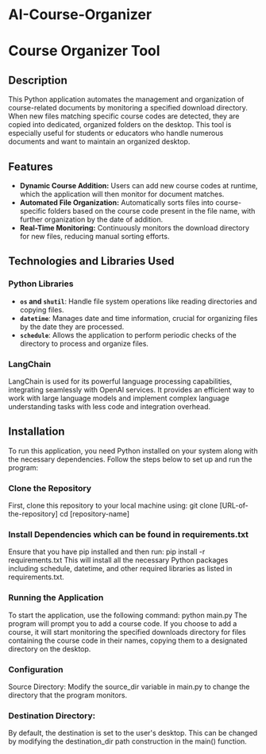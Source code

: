 # AI-Course-Organizer
# Course Organizer Tool


## Description
This Python application automates the management and organization of course-related documents by monitoring a specified download directory. When new files matching specific course codes are detected, they are copied into dedicated, organized folders on the desktop. This tool is especially useful for students or educators who handle numerous documents and want to maintain an organized desktop.

## Features
- **Dynamic Course Addition:** Users can add new course codes at runtime, which the application will then monitor for document matches.
- **Automated File Organization:** Automatically sorts files into course-specific folders based on the course code present in the file name, with further organization by the date of addition.
- **Real-Time Monitoring:** Continuously monitors the download directory for new files, reducing manual sorting efforts.

## Technologies and Libraries Used
### Python Libraries
- **`os` and `shutil`**: Handle file system operations like reading directories and copying files.
- **`datetime`**: Manages date and time information, crucial for organizing files by the date they are processed.
- **`schedule`**: Allows the application to perform periodic checks of the directory to process and organize files.

### LangChain
LangChain is used for its powerful language processing capabilities, integrating seamlessly with OpenAI services. It provides an efficient way to work with large language models and implement complex language understanding tasks with less code and integration overhead.

## Installation
To run this application, you need Python installed on your system along with the necessary dependencies. Follow the steps below to set up and run the program:

### Clone the Repository
First, clone this repository to your local machine using:
git clone [URL-of-the-repository]
cd [repository-name]

### Install Dependencies which can be found in requirements.txt
Ensure that you have pip installed and then run:
pip install -r requirements.txt
This will install all the necessary Python packages including schedule, datetime, and other required libraries as listed in requirements.txt.

### Running the Application
To start the application, use the following command:
python main.py
The program will prompt you to add a course code. If you choose to add a course, it will start monitoring the specified downloads directory for files containing the course code in their names, copying them to a designated directory on the desktop.

### Configuration
Source Directory: Modify the source_dir variable in main.py to change the directory that the program monitors.

### Destination Directory: 
By default, the destination is set to the user's desktop. This can be changed by modifying the destination_dir path construction in the main() function.
